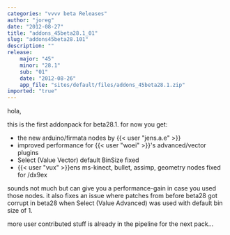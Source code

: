 ```yaml
---
categories: "vvvv beta Releases"
author: "joreg"
date: "2012-08-27"
title: "addons_45beta28.1_01"
slug: "addons45beta28.101"
description: ""
release: 
    major: "45"
    minor: "28.1"
    sub: "01"
    date: "2012-08-26"
    app_file: "sites/default/files/addons_45beta28.1.zip"
imported: "true"
---
```



hola,

this is the first addonpack for beta28.1. for now you get:

* the new arduino/firmata nodes by {{< user "jens.a.e" >}}
* improved performance for {{< user "woei" >}}'s advanced/vector plugins
* Select (Value Vector) default BinSize fixed 
* {{< user "vux" >}}ens ms-kinect, bullet, assimp, geometry nodes fixed for /dx9ex

sounds not much but can give you a performance-gain in case you used those nodes. it also fixes an issue where patches from before beta28 got corrupt in beta28 when Select (Value Advanced) was used with default bin size of 1.

more user contributed stuff is already in the pipeline for the next pack...